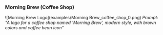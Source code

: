 ### Morning Brew (Coffee Shop)
![Morning Brew Logo](examples/Morning Brew_coffee_shop_0.png)
*Prompt: "A logo for a coffee shop named 'Morning Brew', modern style, with brown colors and coffee bean icon"*

